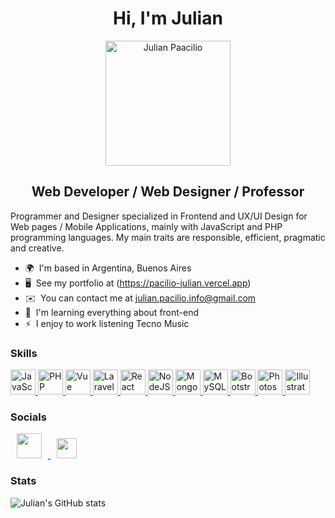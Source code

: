 <h1 align="center">Hi, I'm Julian</h1>

<p align="center">
  <img height="200" align="center" src="https://github.com/julian-pacilio/julian-pacilio/assets/112145157/98179833-47f8-40d7-bae2-6389291de65e" alt="Julian Paacilio" /> </a>
</p>

<h2 align="center">Web Developer / Web Designer / Professor</h2>

Programmer and Designer specialized in Frontend and UX/UI Design for Web pages / Mobile Applications, mainly with JavaScript and PHP programming languages. My main traits are responsible, efficient, pragmatic and creative.

* 🌍  I'm based in Argentina, Buenos Aires
* 🖥️  See my portfolio at (https://pacilio-julian.vercel.app)
* ✉️  You can contact me at [julian.pacilio.info@gmail.com](mailto:julian.pacilio.info@gmail.com)
* 🧠  I'm learning everything about front-end
* ⚡  I enjoy to work listening Tecno Music

### Skills

<p align="left"> <a href="https://developer.mozilla.org/en-US/docs/Web/JavaScript" target="_blank" rel="noreferrer"> <img width="40" height="40" src="https://raw.githubusercontent.com/danielcranney/readme-generator/main/public/icons/skills/javascript-colored.svg" alt="JavaScript" /> </a> <a href="https://www.php.net/" target="_blank" rel="noreferrer"> <img width="40" height="40" src="https://raw.githubusercontent.com/danielcranney/readme-generator/main/public/icons/skills/php-colored.svg" alt="PHP" /> </a> <a href="https://vuejs.org/" target="_blank" rel="noreferrer"> <img width="40" height="40" src="https://raw.githubusercontent.com/danielcranney/readme-generator/main/public/icons/skills/vuejs-colored.svg" alt="Vue" /> </a> <a href="https://laravel.com/" target="_blank" rel="noreferrer"> <img width="40" height="40" src="https://raw.githubusercontent.com/danielcranney/readme-generator/main/public/icons/skills/laravel-colored.svg" alt="Laravel" /> </a> <a href="https://reactjs.org/" target="_blank" rel="noreferrer"> <img width="40" height="40" src="https://raw.githubusercontent.com/danielcranney/readme-generator/main/public/icons/skills/react-colored.svg" alt="React" /> </a> <a href="https://nodejs.org/en/" target="_blank" rel="noreferrer"> <img width="40" height="40" src="https://raw.githubusercontent.com/danielcranney/readme-generator/main/public/icons/skills/nodejs-colored.svg" alt="NodeJS" /> </a> <a href="https://www.mongodb.com/" target="_blank" rel="noreferrer"> <img width="40" height="40" src="https://raw.githubusercontent.com/danielcranney/readme-generator/main/public/icons/skills/mongodb-colored.svg" alt="MongoDB" /> </a> <a href="https://www.mysql.com/" target="_blank" rel="noreferrer"> <img width="40" height="40" src="https://raw.githubusercontent.com/danielcranney/readme-generator/main/public/icons/skills/mysql-colored.svg" alt="MySQL" /> </a> <a href="https://getbootstrap.com/" target="_blank" rel="noreferrer"> <img width="40" height="40" src="https://raw.githubusercontent.com/danielcranney/readme-generator/main/public/icons/skills/bootstrap-colored.svg" alt="Bootstrap" /> </a> <a href="https://www.adobe.com/uk/products/photoshop.html" target="_blank" rel="noreferrer"> <img width="40" height="40" src="https://raw.githubusercontent.com/danielcranney/readme-generator/main/public/icons/skills/photoshop-colored.svg" alt="Photoshop" /> </a> <a href="adobe.com/uk/products/illustrator.html" target="_blank" rel="noreferrer"> <img width="40" height="40" src="https://raw.githubusercontent.com/danielcranney/readme-generator/main/public/icons/skills/illustrator-colored.svg" alt="Illustrator" /> </a> </p>

### Socials

<p align="left"> <a href="https://www.behance.com/julian-pacilio" target="_blank" rel="noreferrer"> <img style="margin:0 10px;" src="https://raw.githubusercontent.com/danielcranney/readme-generator/main/public/icons/socials/behance.svg" width="40" height="40" /> </a> <a href="https://www.linkedin.com/in/julianpacilio/?locale=en_US" target="_blank" rel="noreferrer"> <img style="margin:0 10px;" src="https://raw.githubusercontent.com/danielcranney/readme-generator/main/public/icons/socials/linkedin.svg" width="32" height="32" /> </a> </p>

### Stats

![Julian's GitHub stats](https://github-readme-stats-sigma-five.vercel.app/api?username=julian-pacilio&show_icons=true&theme=radical)
